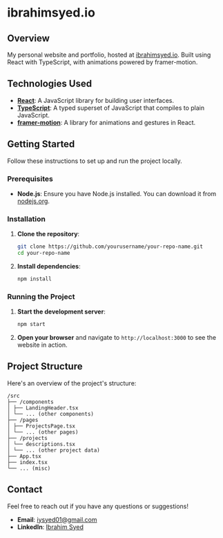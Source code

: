 # ibrahimsyed.io

## Overview

My personal website and portfolio, hosted at [ibrahimsyed.io](https://ibrahimsyed.io/). Built using React with TypeScript, with animations powered by framer-motion.

## Technologies Used

- **[React](https://reactjs.org/)**: A JavaScript library for building user interfaces.
- **[TypeScript](https://www.typescriptlang.org/)**: A typed superset of JavaScript that compiles to plain JavaScript.
- **[framer-motion](https://www.framer.com/motion/)**: A library for animations and gestures in React.

## Getting Started

Follow these instructions to set up and run the project locally.

### Prerequisites

- **Node.js**: Ensure you have Node.js installed. You can download it from [nodejs.org](https://nodejs.org/).

### Installation

1. **Clone the repository**:

    ```sh
    git clone https://github.com/yourusername/your-repo-name.git
    cd your-repo-name
    ```

2. **Install dependencies**:

    ```sh
    npm install
    ```

### Running the Project

1. **Start the development server**:

    ```sh
    npm start
    ```

2. **Open your browser** and navigate to `http://localhost:3000` to see the website in action.

## Project Structure

Here's an overview of the project's structure:

```
/src
├── /components
│ ├── LandingHeader.tsx
│ └── ... (other components)
├── /pages
│ ├── ProjectsPage.tsx
│ └── ... (other pages)
├── /projects
│ └── descriptions.tsx
│ └── ... (other project data)
├── App.tsx
├── index.tsx
└── ... (misc)
```

## Contact

Feel free to reach out if you have any questions or suggestions!

- **Email**: [iysyed01@gmail.com](mailto:iysyed01@gmail.com)
- **LinkedIn**: [Ibrahim Syed](https://www.linkedin.com/in/ibrahim-syed-a93316220/)